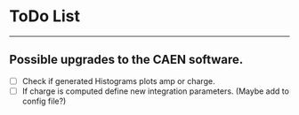 # ToDo List
-----------
## Possible upgrades to the CAEN software.
 - [ ] Check if generated Histograms plots amp or charge.
 - [ ] If charge is computed define new integration parameters. (Maybe add to config file?)
